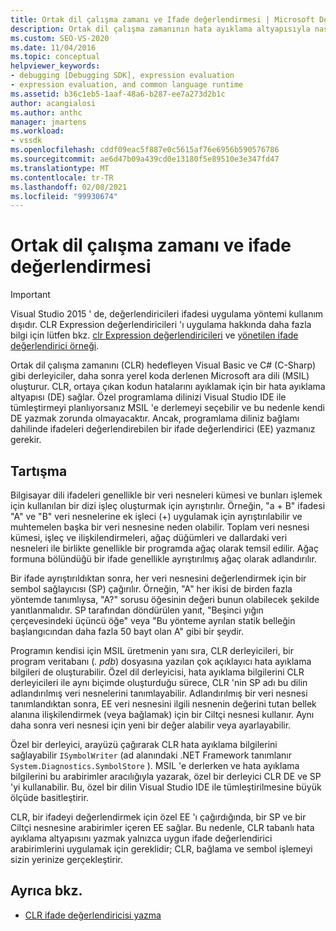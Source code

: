 ```yaml
---
title: Ortak dil çalışma zamanı ve Ifade değerlendirmesi | Microsoft Docs
description: Ortak dil çalışma zamanının hata ayıklama altyapısıyla nasıl etkileşime gireceğini ve özel bir programlama dilinin Visual Studio IDE ile nasıl tümleştirileceğini öğrenin.
ms.custom: SEO-VS-2020
ms.date: 11/04/2016
ms.topic: conceptual
helpviewer_keywords:
- debugging [Debugging SDK], expression evaluation
- expression evaluation, and common language runtime
ms.assetid: b36c1eb5-1aaf-48a6-b287-ee7a273d2b1c
author: acangialosi
ms.author: anthc
manager: jmartens
ms.workload:
- vssdk
ms.openlocfilehash: cddf09eac5f887e0c5615af76e6956b590576786
ms.sourcegitcommit: ae6d47b09a439cd0e13180f5e89510e3e347fd47
ms.translationtype: MT
ms.contentlocale: tr-TR
ms.lasthandoff: 02/08/2021
ms.locfileid: "99930674"
---
```

# <a name="common-language-runtime-and-expression-evaluation"></a>Ortak dil çalışma zamanı ve ifade değerlendirmesi
> [!IMPORTANT]
> Visual Studio 2015 ' de, değerlendiricileri ifadesi uygulama yöntemi kullanım dışıdır. CLR Expression değerlendiricileri 'ı uygulama hakkında daha fazla bilgi için lütfen bkz. [clr Expression değerlendiricileri](https://github.com/Microsoft/ConcordExtensibilitySamples/wiki/CLR-Expression-Evaluators) ve [yönetilen ifade değerlendirici örneği](https://github.com/Microsoft/ConcordExtensibilitySamples/wiki/Managed-Expression-Evaluator-Sample).

 Ortak dil çalışma zamanını (CLR) hedefleyen Visual Basic ve C# (C-Sharp) gibi derleyiciler, daha sonra yerel koda derlenen Microsoft ara dili (MSIL) oluşturur. CLR, ortaya çıkan kodun hatalarını ayıklamak için bir hata ayıklama altyapısı (DE) sağlar. Özel programlama dilinizi Visual Studio IDE ile tümleştirmeyi planlıyorsanız MSIL 'e derlemeyi seçebilir ve bu nedenle kendi DE yazmak zorunda olmayacaktır. Ancak, programlama diliniz bağlamı dahilinde ifadeleri değerlendirebilen bir ifade değerlendirici (EE) yazmanız gerekir.

## <a name="discussion"></a>Tartışma
 Bilgisayar dili ifadeleri genellikle bir veri nesneleri kümesi ve bunları işlemek için kullanılan bir dizi işleç oluşturmak için ayrıştırılır. Örneğin, "a + B" ifadesi "A" ve "B" veri nesnelerine ek işleci (+) uygulamak için ayrıştırılabilir ve muhtemelen başka bir veri nesnesine neden olabilir. Toplam veri nesnesi kümesi, işleç ve ilişkilendirmeleri, ağaç düğümleri ve dallardaki veri nesneleri ile birlikte genellikle bir programda ağaç olarak temsil edilir. Ağaç formuna bölündüğü bir ifade genellikle ayrıştırılmış ağaç olarak adlandırılır.

 Bir ifade ayrıştırıldıktan sonra, her veri nesnesini değerlendirmek için bir sembol sağlayıcısı (SP) çağırılır. Örneğin, "A" her ikisi de birden fazla yöntemde tanımlıysa, "A?" sorusu öğesinin değeri bunun olabilecek şekilde yanıtlanmalıdır. SP tarafından döndürülen yanıt, "Beşinci yığın çerçevesindeki üçüncü öğe" veya "Bu yönteme ayrılan statik belleğin başlangıcından daha fazla 50 bayt olan A" gibi bir şeydir.

 Programın kendisi için MSIL üretmenin yanı sıra, CLR derleyicileri, bir program veritabanı (*. pdb*) dosyasına yazılan çok açıklayıcı hata ayıklama bilgileri de oluşturabilir. Özel dil derleyicisi, hata ayıklama bilgilerini CLR derleyicileri ile aynı biçimde oluşturduğu sürece, CLR 'nin SP adı bu dilin adlandırılmış veri nesnelerini tanımlayabilir. Adlandırılmış bir veri nesnesi tanımlandıktan sonra, EE veri nesnesini ilgili nesnenin değerini tutan bellek alanına ilişkilendirmek (veya bağlamak) için bir Ciltçi nesnesi kullanır. Aynı daha sonra veri nesnesi için yeni bir değer alabilir veya ayarlayabilir.

 Özel bir derleyici, arayüzü çağırarak CLR hata ayıklama bilgilerini sağlayabilir `ISymbolWriter` (ad alanındaki .NET Framework tanımlanır `System.Diagnostics.SymbolStore` ). MSIL 'e derlerken ve hata ayıklama bilgilerini bu arabirimler aracılığıyla yazarak, özel bir derleyici CLR DE ve SP 'yi kullanabilir. Bu, özel bir dilin Visual Studio IDE ile tümleştirilmesine büyük ölçüde basitleştirir.

 CLR, bir ifadeyi değerlendirmek için özel EE 'ı çağırdığında, bir SP ve bir Ciltçi nesnesine arabirimler içeren EE sağlar. Bu nedenle, CLR tabanlı hata ayıklama altyapısını yazmak yalnızca uygun ifade değerlendirici arabirimlerini uygulamak için gereklidir; CLR, bağlama ve sembol işlemeyi sizin yerinize gerçekleştirir.

## <a name="see-also"></a>Ayrıca bkz.
- [CLR ifade değerlendiricisi yazma](../../extensibility/debugger/writing-a-common-language-runtime-expression-evaluator.md)
